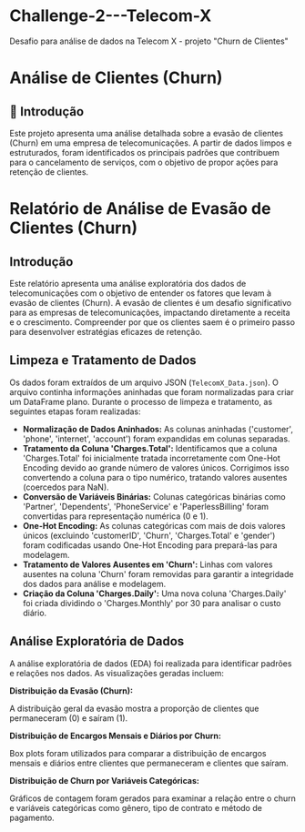 # Challenge-2---Telecom-X
Desafio para análise de dados na Telecom X -  projeto "Churn de Clientes"

# Análise de Clientes (Churn)


## 📌 Introdução

Este projeto apresenta uma análise detalhada sobre a evasão de clientes (Churn) em uma empresa de telecomunicações. A partir de dados limpos e estruturados, foram identificados os principais padrões que contribuem para o cancelamento de serviços, com o objetivo de propor ações para retenção de clientes.

# Relatório de Análise de Evasão de Clientes (Churn)

## Introdução

Este relatório apresenta uma análise exploratória dos dados de telecomunicações com o objetivo de entender os fatores que levam à evasão de clientes (Churn). A evasão de clientes é um desafio significativo para as empresas de telecomunicações, impactando diretamente a receita e o crescimento. Compreender por que os clientes saem é o primeiro passo para desenvolver estratégias eficazes de retenção.

## Limpeza e Tratamento de Dados

Os dados foram extraídos de um arquivo JSON (`TelecomX_Data.json`). O arquivo continha informações aninhadas que foram normalizadas para criar um DataFrame plano. Durante o processo de limpeza e tratamento, as seguintes etapas foram realizadas:

*   **Normalização de Dados Aninhados:** As colunas aninhadas ('customer', 'phone', 'internet', 'account') foram expandidas em colunas separadas.
*   **Tratamento da Coluna 'Charges.Total':** Identificamos que a coluna 'Charges.Total' foi inicialmente tratada incorretamente com One-Hot Encoding devido ao grande número de valores únicos. Corrigimos isso convertendo a coluna para o tipo numérico, tratando valores ausentes (coercedos para NaN).
*   **Conversão de Variáveis Binárias:** Colunas categóricas binárias como 'Partner', 'Dependents', 'PhoneService' e 'PaperlessBilling' foram convertidas para representação numérica (0 e 1).
*   **One-Hot Encoding:** As colunas categóricas com mais de dois valores únicos (excluindo 'customerID', 'Churn', 'Charges.Total' e 'gender') foram codificadas usando One-Hot Encoding para prepará-las para modelagem.
*   **Tratamento de Valores Ausentes em 'Churn':** Linhas com valores ausentes na coluna 'Churn' foram removidas para garantir a integridade dos dados para análise e modelagem.
*   **Criação da Coluna 'Charges.Daily':** Uma nova coluna 'Charges.Daily' foi criada dividindo o 'Charges.Monthly' por 30 para analisar o custo diário.

## Análise Exploratória de Dados

A análise exploratória de dados (EDA) foi realizada para identificar padrões e relações nos dados. As visualizações geradas incluem:

**Distribuição da Evasão (Churn):**

A distribuição geral da evasão mostra a proporção de clientes que permaneceram (0) e saíram (1).

**Distribuição de Encargos Mensais e Diários por Churn:**

Box plots foram utilizados para comparar a distribuição de encargos mensais e diários entre clientes que permaneceram e clientes que saíram.

**Distribuição de Churn por Variáveis Categóricas:**

Gráficos de contagem foram gerados para examinar a relação entre o churn e variáveis categóricas como gênero, tipo de contrato e método de pagamento.


